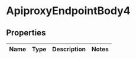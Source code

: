 # ApiproxyEndpointBody4

## Properties
Name | Type | Description | Notes
------------ | ------------- | ------------- | -------------
